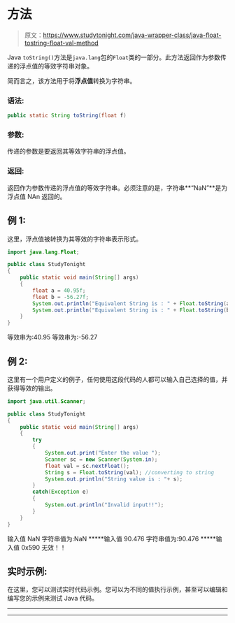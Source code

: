 # 方法

> 原文：<https://www.studytonight.com/java-wrapper-class/java-float-tostring-float-val-method>

Java `toString()`方法是`java.lang`包的`Float`类的一部分。此方法返回作为参数传递的浮点值的等效字符串对象。

简而言之，该方法用于将**浮点值**转换为字符串。

### 语法:

```java
public static String toString(float f)
```

### 参数:

传递的参数是要返回其等效字符串的浮点值。

### 返回:

返回作为参数传递的浮点值的等效字符串。必须注意的是，字符串**“NaN”**是为浮点值 NAn 返回的。

## 例 1:

这里，浮点值被转换为其等效的字符串表示形式。

```java
import java.lang.Float;

public class StudyTonight
{  
    public static void main(String[] args)
    {  
        float a = 40.95f;
        float b = -56.27f;
        System.out.println("Equivalent String is : " + Float.toString(a));   
        System.out.println("Equivalent String is : " + Float.toString(b));   
    }  
} 
```

等效串为:40.95
等效串为:-56.27

## 例 2:

这里有一个用户定义的例子，任何使用这段代码的人都可以输入自己选择的值，并获得等效的输出。

```java
import java.util.Scanner;  

public class StudyTonight
{  
    public static void main(String[] args) 
    {  
        try
        {
            System.out.print("Enter the value ");  
            Scanner sc = new Scanner(System.in);  
            float val = sc.nextFloat();  
            String s = Float.toString(val); //converting to string
            System.out.println("String value is : "+ s);  
        }
        catch(Exception e)
        {
            System.out.println("Invalid input!!");
        }
    }  
}
```

输入值 NaN
字符串值为:NaN
*****输入值 90.476
字符串值为:90.476
*****输入值 0x590
无效！！

## 实时示例:

在这里，您可以测试实时代码示例。您可以为不同的值执行示例，甚至可以编辑和编写您的示例来测试 Java 代码。

* * *

* * *